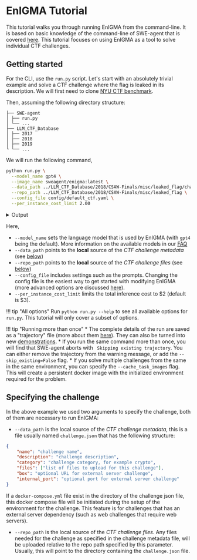 # EnIGMA Tutorial

This tutorial walks you through running EnIGMA from the command-line.
It is based on basic knowledge of the command-line of SWE-agent that is covered [here](cl_tutorial.md).
This tutorial focuses on using EnIGMA as a tool to solve individual CTF challenges.

## Getting started


For the CLI, use the `run.py` script.
Let's start with an absolutely trivial example and solve a CTF challenge where the flag is leaked in its description.
We will first need to clone [NYU CTF benchmark](https://github.com/NYU-LLM-CTF/LLM_CTF_Database).

Then, assuming the following directory structure:

```
├── SWE-agent
│ ├── run.py
│ └── ...
├── LLM_CTF_Database
│ ├── 2017
│ ├── 2018
│ ├── 2019
└ └── ...
```

We will run the following command,

```bash
python run.py \
  --model_name gpt4 \
  --image_name sweagent/enigma:latest \
  --data_path ../LLM_CTF_Database/2018/CSAW-Finals/misc/leaked_flag/challenge.json \
  --repo_path ../LLM_CTF_Database/2018/CSAW-Finals/misc/leaked_flag \
  --config_file config/default_ctf.yaml \
  --per_instance_cost_limit 2.00
```

<details>
<summary>Output</summary>

```json
--8<-- "docs/usage/enigma_cmd_output.log"
```
</details>

Here,

* `--model_name` sets the language model that is used by EnIGMA (with `gpt4` being the default). More information on the available models in our [FAQ](usage_faq.md)
* `--data_path` points to the **local** source of the *CTF challenge metadata* (see [below](#specifying-the-challenge))
* `--repo_path` points to the **local** source of the *CTF challenge files* (see [below](#specifying-the-challenge))
* `--config_file` includes settings such as the prompts. Changing the config file is the easiest way to get started with modifying EnIGMA (more advanced options are discussed [here](../config/config.md)).
* `--per_instance_cost_limit` limits the total inference cost to $2 (default is $3).

!!! tip "All options"
    Run `python run.py --help` to see all available options for `run.py`. This tutorial will only cover a subset of options.

!!! tip "Running more than once"
    * The complete details of the run are saved as a "trajectory" file (more about them [here](trajectories.md)). They can also be turned into new [demonstrations](../config/demonstrations.md).
    * If you run the same command more than once, you will find that SWE-agent aborts with ` Skipping existing trajectory`. You can either remove the trajectory from the warning message, or add the `--skip_existing=False` flag.
    * If you solve multiple challenges from the same in the same environment, you can specify the
      `--cache_task_images` flag. This will create a persistent docker image with the initialized environment
      required for the problem.

## Specifying the challenge

In the above example we used two arguments to specify the challenge, both of them are necessary to run EnIGMA:

* `--data_path` is the local source of the *CTF challenge metadata*, this is a file usually named `challenge.json` that has the following structure:
```json
{
    "name": "challenge name",
    "description": "challenge description",
    "category": "challenge category, for example crypto",
    "files": ["list of files to upload for this challenge"],
    "box": "optional URL for external server challenge",
    "internal_port": "optional port for external server challenge"
}
```
If a `docker-compose.yml` file exist in the directory of the challenge json file, this docker compose file will be initiated during the setup of the environment for the challenge. This feature is for challenges that has an external server dependency (such as web challenges that require web servers).
* `--repo_path` is the local source of the *CTF challenge files*. Any files needed for the challenge as specified in the challenge metadata file, will be uploaded relative to the repo path specified by this parameter. Usually, this will point to the directory containing the `challenge.json` file.

